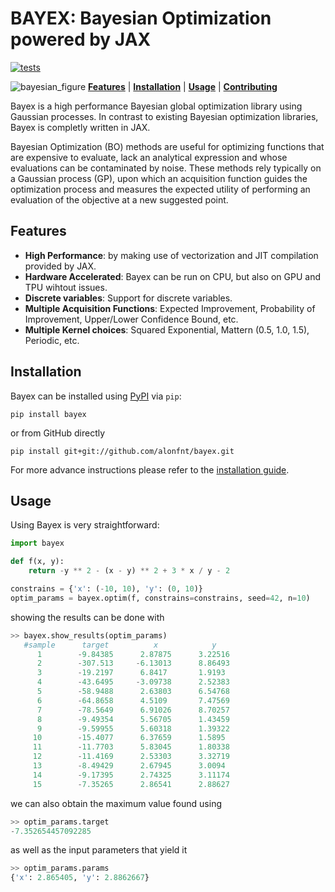 # BAYEX: Bayesian Optimization powered by JAX
[![tests](https://github.com/alonfnt/bayex/actions/workflows/tests.yml/badge.svg)](https://github.com/alonfnt/bayex/actions/workflows/tests.yml)

![bayesian_figure](docs/figure.png)
[**Features**](#features)
| [**Installation**](#installation)
| [**Usage**](#usage)
| [**Contributing**](#contributing)

Bayex is a high performance Bayesian global optimization library using Gaussian processes.
In contrast to existing Bayesian optimization libraries, Bayex is completly written in JAX.

Bayesian Optimization (BO) methods are useful for optimizing functions that are expensive to evaluate, lack an analytical expression and whose evaluations can be contaminated by noise.
These methods rely typically on a Gaussian process (GP), upon which an acquisition function guides the optimization process and measures the expected utility of performing an evaluation of the objective at a new suggested point.

## Features<a id="features"></a>
- **High Performance**: by making use of vectorization and JIT compilation provided by JAX.
- **Hardware Accelerated**: Bayex can be run on CPU, but also on GPU and TPU wihtout issues.
- **Discrete variables**: Support for discrete variables.
- **Multiple Acquisition Functions**: Expected Improvement, Probability of Improvement, Upper/Lower Confidence Bound, etc.
- **Multiple Kernel choices**: Squared Exponential, Mattern (0.5, 1.0, 1.5), Periodic, etc.
<!-- - **Parallel**: Parallelizable to multiple XLA devices (TO DO) -->

## Installation<a id="installation"></a>
Bayex can be installed using [PyPI](https://pypi.org/project/bayex/) via `pip`:
```
pip install bayex
```
or from GitHub directly
```
pip install git+git://github.com/alonfnt/bayex.git
```
For more advance instructions please refer to the [installation guide](INSTALLATION.md).

## Usage<a id="usage"></a>
Using Bayex is very straightforward:
```python
import bayex

def f(x, y):
    return -y ** 2 - (x - y) ** 2 + 3 * x / y - 2

constrains = {'x': (-10, 10), 'y': (0, 10)}
optim_params = bayex.optim(f, constrains=constrains, seed=42, n=10)
```
showing the results can be done with
```python
>> bayex.show_results(optim_params)
   #sample      target          x            y
      1        -9.84385      2.87875      3.22516
      2        -307.513     -6.13013      8.86493
      3        -19.2197      6.8417       1.9193
      4        -43.6495     -3.09738      2.52383
      5        -58.9488      2.63803      6.54768
      6        -64.8658      4.5109       7.47569
      7        -78.5649      6.91026      8.70257
      8        -9.49354      5.56705      1.43459
      9        -9.59955      5.60318      1.39322
     10        -15.4077      6.37659      1.5895
     11        -11.7703      5.83045      1.80338
     12        -11.4169      2.53303      3.32719
     13        -8.49429      2.67945      3.0094
     14        -9.17395      2.74325      3.11174
     15        -7.35265      2.86541      2.88627
```
we can also obtain the maximum value found using
```python
>> optim_params.target
-7.352654457092285
```
as well as the input parameters that yield it
```python
>> optim_params.params
{'x': 2.865405, 'y': 2.8862667}
```
